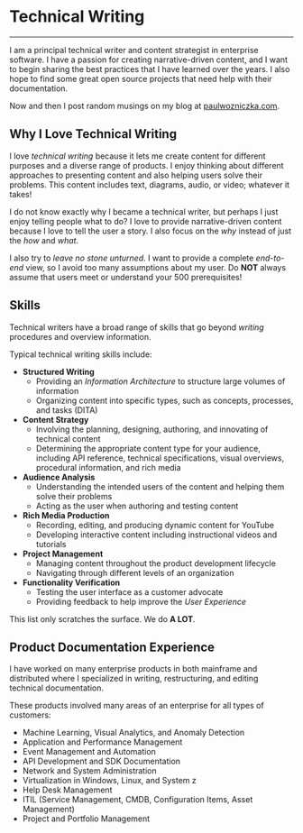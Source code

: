 # Technical Writing
-------
I am a principal technical writer and content strategist in enterprise software. I have a passion for creating narrative-driven content, and I want to begin sharing the best practices that I have learned over the years. I also hope to find some great open source projects that need help with their documentation.

Now and then I post random musings on my blog at [paulwozniczka.com](http://www.paulwozniczka.com).

## Why I Love Technical Writing

I love *technical writing* because it lets me create content for different purposes and a diverse range of products. I enjoy thinking about different approaches to presenting content and also helping users solve their problems. This content includes text, diagrams, audio, or video; whatever it takes!

I do not know exactly why I became a technical writer, but perhaps I just enjoy telling people what to do? I love to provide narrative-driven content because I love to tell the user a story. I also focus on the *why* instead of just the *how* and *what*.

I also try to *leave no stone unturned*. I want to provide a complete *end-to-end* view, so I avoid too many assumptions about my user. Do **NOT** always assume that users meet or understand your 500 prerequisites!

## Skills

Technical writers have a broad range of skills that go beyond *writing* procedures and overview information.

Typical technical writing skills include:
* **Structured Writing**
   - Providing an _Information Architecture_ to structure large volumes of information
   - Organizing content into specific types, such as concepts, processes, and tasks (DITA)
* **Content Strategy**
   - Involving the planning, designing, authoring, and innovating of technical content
   - Determining the appropriate content type for your audience, including API reference, technical specifications, visual overviews, procedural information, and rich media
* **Audience Analysis**
   - Understanding the intended users of the content and helping them solve their problems
   - Acting as the user when authoring and testing content
* **Rich Media Production**
   - Recording, editing, and producing dynamic content for YouTube
   - Developing interactive content including instructional videos and tutorials
* **Project Management**
   - Managing content throughout the product development lifecycle
   - Navigating through different levels of an organization
* **Functionality Verification**
   - Testing the user interface as a customer advocate
   - Providing feedback to help improve the _User Experience_

This list only scratches the surface. We do **A LOT**.

## Product Documentation Experience

I have worked on many enterprise products in both mainframe and distributed where I specialized in writing, restructuring, and editing technical documentation.

These products involved many areas of an enterprise for all types of customers:
* Machine Learning, Visual Analytics, and Anomaly Detection
* Application and Performance Management
* Event Management and Automation
* API Development and SDK Documentation
* Network and System Administration
* Virtualization in Windows, Linux, and System z
* Help Desk Management
* ITIL (Service Management, CMDB, Configuration Items, Asset Management)
* Project and Portfolio Management
